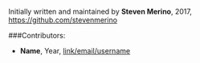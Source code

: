 Initially written and maintained by **Steven Merino**, 2017, https://github.com/stevenmerino

###Contributors:

* **Name**, Year, [link/email/username](#)
